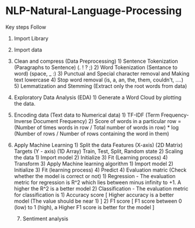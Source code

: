 # NLP-Natural-Language-Processing
Key steps Follow
1) Import Library
2) Import data
3) Clean and compress (Data Preprocessing)
       1) Sentence Tokenization (Paragraphs to Sentence) (. ! ? ;)
       2) Word Tokenization (Sentance to word) (space, _ :)
       3) Punctual and Special character removal and Making text lowercase
       4) Stop word removal (is, a, an, the, them, couldn't, ....)
       5) Lemmatization and Stemming (Extract only the root words from data)
4) Exploratory Data Analysis (EDA)
       1) Generate a Word Cloud by plotting the data.
5) Encoding data (Text data to Numerical data)
       1) TF-IDF (Term Frequency-Inverse Document Frequency)
       2) Score of words in a particular row = (Number of times words in row / Total number of words in row) * log (Number of rows / Number of rows containing the word in them)
6) Apply Machine Learning
       1) Split the data
           Features (X-axis) (2D Matrix)
           Targets (Y - axis) (1D Array)
           Train, Test, Split, Random state
      2) Scaling the data
           1) Import model
           2) Initialize
           3) Fit (Learning process)
           4) Transform
      3) Apply Machine learning algorithm
           1) Import model
           2) Initialize
           3) Fit (learning process)
           4) Predict
      4) Evaluation matric (Check whether the model is correct or not)
           1) Regression - The evaluation metric for regression is R^2 which lies between minus infinity to +1.
              A higher the R^2 is a better model
           2) Classification - The evaluation metric for classification is
               1) Accuracy score [ Higher accuracy is a better model (The value should be near 1) ]
               2) F1 score [ F1 score between 0 (low) to 1 (high), a Higher F1 score is better for the model ]

   7) Sentiment analysis
  
